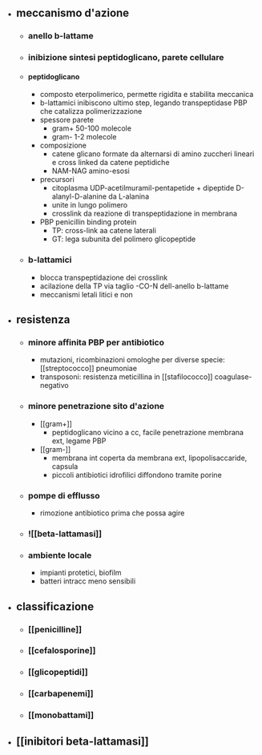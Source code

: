 - ## meccanismo d'azione
	- ### anello b-lattame
	- ### inibizione sintesi peptidoglicano, parete cellulare
	- #### peptidoglicano
		- composto eterpolimerico, permette rigidita e stabilita meccanica
		- b-lattamici inibiscono ultimo step, legando transpeptidase PBP che catalizza polimerizzazione
		- spessore parete
			- gram+ 50-100 molecole
			- gram- 1-2 molecole
		- composizione
			- catene glicano formate da alternarsi di amino zuccheri lineari e cross linked da catene peptidiche
			- NAM-NAG amino-esosi
		- precursori
			- citoplasma UDP-acetilmuramil-pentapetide + dipeptide D-alanyl-D-alanine da L-alanina
			- unite in lungo polimero
			- crosslink da reazione di transpeptidazione in membrana
		- PBP penicillin binding protein
			- TP: cross-link aa catene laterali
			- GT: lega subunita del polimero glicopeptide
	- ### b-lattamici
		- blocca transpeptidazione dei crosslink
		- acilazione della TP via taglio -CO-N dell-anello b-lattame
		- meccanismi letali litici e non
- ## resistenza
	- ### minore affinita PBP per antibiotico
		- mutazioni, ricombinazioni omologhe per diverse specie: [[streptococco]] pneumoniae
		- transposoni: resistenza meticillina in [[stafilococco]] coagulase-negativo
	- ### minore penetrazione sito d'azione
		- [[gram+]]
			- peptidoglicano vicino a cc, facile penetrazione membrana ext, legame PBP
		- [[gram-]]
			- membrana int coperta da membrana ext, lipopolisaccaride, capsula
			- piccoli antibiotici idrofilici diffondono tramite porine
	- ### pompe di efflusso
		- rimozione antibiotico prima che possa agire
	- ### ![[beta-lattamasi]]
	- ### ambiente locale
		- impianti protetici, biofilm
		- batteri intracc meno sensibili
- ## classificazione
	- ### [[penicilline]]
	- ### [[cefalosporine]]
	- ### [[glicopeptidi]]
	- ### [[carbapenemi]]
	- ### [[monobattami]]
- ## [[inibitori beta-lattamasi]]